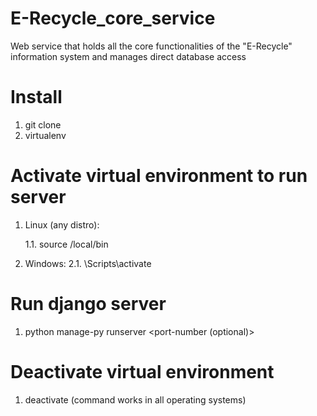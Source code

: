 # E-Recycle_core_service 

Web service that holds all the core functionalities of the "E-Recycle" information system and manages direct database access


# Install 

1. git clone <Repository-link>
2. virtualenv <Current-working-directory>


# Activate virtual environment to run server

1. Linux (any distro): 

    1.1. source <Current-working-directory>/local/bin

2. Windows: 
    2.1. <Current-working-directory>\Scripts\activate

# Run django server 

1. python manage-py runserver <port-number (optional)>


# Deactivate virtual environment

1. deactivate (command works in all operating systems)

